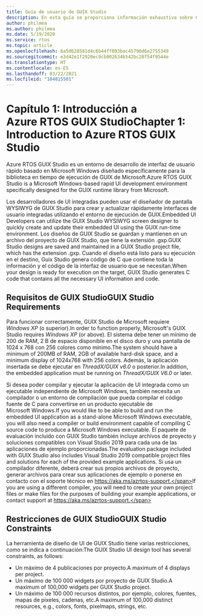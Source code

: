 ```yaml
---
title: Guía de usuario de GUIX Studio
description: En esta guía se proporciona información exhaustiva sobre GUIX Studio, el entorno de desarrollo rápido de interfaz de usuario basado en Microsoft Windows diseñado específicamente para la biblioteca en tiempo de ejecución de GUIX de Microsoft.
author: philmea
ms.author: philmea
ms.date: 5/19/2020
ms.service: rtos
ms.topic: article
ms.openlocfilehash: 6a5d628581d4c6b44ff093bac45790d6e2755349
ms.sourcegitcommit: e3d42e1f2920ec9cb002634b542bc20754f9544e
ms.translationtype: HT
ms.contentlocale: es-ES
ms.lasthandoff: 03/22/2021
ms.locfileid: "104815501"
---
```

# <a name="chapter-1-introduction-to-azure-rtos-guix-studio"></a><span data-ttu-id="d47e0-103">Capítulo 1: Introducción a Azure RTOS GUIX Studio</span><span class="sxs-lookup"><span data-stu-id="d47e0-103">Chapter 1: Introduction to Azure RTOS GUIX Studio</span></span>

<span data-ttu-id="d47e0-104">Azure RTOS GUIX Studio es un entorno de desarrollo de interfaz de usuario rápido basado en Microsoft Windows diseñado específicamente para la biblioteca en tiempo de ejecución de GUIX de Microsoft.</span><span class="sxs-lookup"><span data-stu-id="d47e0-104">Azure RTOS GUIX Studio is a Microsoft Windows-based rapid UI development environment specifically designed for the GUIX runtime library from Microsoft.</span></span>

<span data-ttu-id="d47e0-105">Los desarrolladores de UI integradas pueden usar el diseñador de pantalla WYSIWYG de GUIX Studio para crear y actualizar rápidamente interfaces de usuario integradas utilizando el entorno de ejecución de GUIX.</span><span class="sxs-lookup"><span data-stu-id="d47e0-105">Embedded UI Developers can utilize the GUIX Studio WYSIWYG screen designer to quickly create and update their embedded UI using the GUIX run-time environment.</span></span> <span data-ttu-id="d47e0-106">Los diseños de GUIX Studio se guardan y mantienen en un archivo del proyecto de GUIX Studio, que tiene la extensión .gxp.</span><span class="sxs-lookup"><span data-stu-id="d47e0-106">GUIX Studio designs are saved and maintained in a GUIX Studio project file, which has the extension .gxp.</span></span> <span data-ttu-id="d47e0-107">Cuando el diseño está listo para su ejecución en el destino, Guix Studio genera código de C que contiene toda la información y el código de la interfaz de usuario que se necesitan.</span><span class="sxs-lookup"><span data-stu-id="d47e0-107">When your design is ready for execution on the target, GUIX Studio generates C code that contains all the necessary UI information and code.</span></span>

## <a name="guix-studio-requirements"></a><span data-ttu-id="d47e0-108">Requisitos de GUIX Studio</span><span class="sxs-lookup"><span data-stu-id="d47e0-108">GUIX Studio Requirements</span></span>

<span data-ttu-id="d47e0-109">Para funcionar correctamente, GUIX Studio de Microsoft requiere *Windows XP* (o superior).</span><span class="sxs-lookup"><span data-stu-id="d47e0-109">In order to function properly, Microsoft's GUIX Studio requires *Windows XP* (or above).</span></span> <span data-ttu-id="d47e0-110">El sistema debe tener un mínimo de 200 de RAM, 2 B de espacio disponible en el disco duro y una pantalla de 1024 x 768 con 256 colores como mínimo.</span><span class="sxs-lookup"><span data-stu-id="d47e0-110">The system should have a minimum of 200MB of RAM, 2GB of available hard-disk space, and a minimum display of 1024x768 with 256 colors.</span></span> <span data-ttu-id="d47e0-111">Además, la aplicación insertada se debe ejecutar en *ThreadX/GUIX v6.0* o posterior.</span><span class="sxs-lookup"><span data-stu-id="d47e0-111">In addition, the embedded application must be running on *ThreadX/GUIX V6.0* or later.</span></span>

<span data-ttu-id="d47e0-112">Si desea poder compilar y ejecutar la aplicación de UI integrada como un ejecutable independiente de Microsoft Windows, también necesita un compilador o un entorno de compilación que pueda compilar el código fuente de C para convertirse en un producto ejecutable de Microsoft Windows.</span><span class="sxs-lookup"><span data-stu-id="d47e0-112">If you would like to be able to build and run the embedded UI application as a stand-alone Microsoft Windows executable, you will also need a compiler or build environment capable of compiling C source code to produce a Microsoft Windows executable.</span></span> <span data-ttu-id="d47e0-113">El paquete de evaluación incluido con GUIX Studio también incluye archivos de proyecto y soluciones compatibles con Visual Studio 2019 para cada una de las aplicaciones de ejemplo proporcionadas.</span><span class="sxs-lookup"><span data-stu-id="d47e0-113">The evaluation package included with GUIX Studio also includes Visual Studio 2019 compatible project files and solutions for each of the provided example applications.</span></span> <span data-ttu-id="d47e0-114">Si usa un compilador diferente, deberá crear sus propios archivos de proyecto, generar archivos para crear sus aplicaciones de ejemplo o ponerse en contacto con el soporte técnico en https://aka.ms/azrtos-support.</span><span class="sxs-lookup"><span data-stu-id="d47e0-114">If you are using a different compiler, you will need to create your own project files or make files for the purposes of building your example applications, or contact support at https://aka.ms/azrtos-support.</span></span>

## <a name="guix-studio-constraints"></a><span data-ttu-id="d47e0-115">Restricciones de GUIX Studio</span><span class="sxs-lookup"><span data-stu-id="d47e0-115">GUIX Studio Constraints</span></span>

<span data-ttu-id="d47e0-116">La herramienta de diseño de UI de GUIX Studio tiene varias restricciones, como se indica a continuación:</span><span class="sxs-lookup"><span data-stu-id="d47e0-116">The GUIX Studio UI design tool has several constraints, as follows:</span></span>

- <span data-ttu-id="d47e0-117">Un máximo de 4 publicaciones por proyecto.</span><span class="sxs-lookup"><span data-stu-id="d47e0-117">A maximum of 4 displays per project.</span></span>
- <span data-ttu-id="d47e0-118">Un máximo de 100 000 widgets por proyecto de GUIX Studio.</span><span class="sxs-lookup"><span data-stu-id="d47e0-118">A maximum of 100,000 widgets per GUIX Studio project.</span></span>
- <span data-ttu-id="d47e0-119">Un máximo de 100 000 recursos distintos, por ejemplo, colores, fuentes, mapas de píxeles, cadenas, etc.</span><span class="sxs-lookup"><span data-stu-id="d47e0-119">A maximum of 100,000 distinct resources, e.g., colors, fonts, pixelmaps, strings, etc.</span></span>